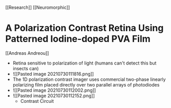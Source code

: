 [[Research]] [[Neuromorphic]]

# A Polarization Contrast Retina Using Patterned Iodine-doped PVA Film
[[Andreas Andreou]]

- Retina sensitive to polarization of light (humans can't detect this but insects can)
- ![[Pasted image 20210730111816.png]]
- The 1D polarization contrast imager uses commercial two-phase linearly polarizing film placed directly over two parallel arrays of photodiodes
- ![[Pasted image 20210730112002.png]]
- ![[Pasted image 20210730112152.png]]
	- Contrast Circuit